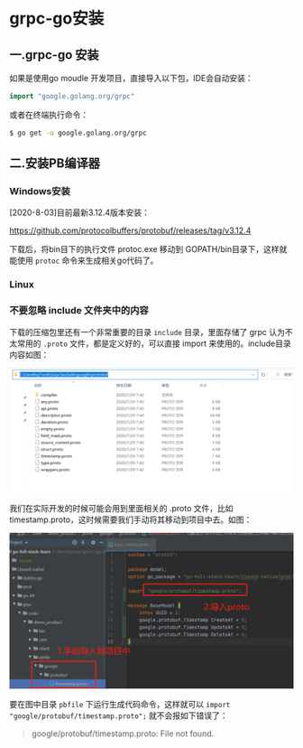 # grpc-go安装

## 一.grpc-go 安装

如果是使用go moudle 开发项目，直接导入以下包，IDE会自动安装：
```go
import "google.golang.org/grpc"
```
或者在终端执行命令：
```sh
$ go get -u google.golang.org/grpc
```

## 二.安装PB编译器

### Windows安装
[2020-8-03]目前最新3.12.4版本安装：

https://github.com/protocolbuffers/protobuf/releases/tag/v3.12.4

下载后，将bin目下的执行文件 protoc.exe 移动到 GOPATH/bin目录下，这样就能使用 `protoc` 命令来生成相关go代码了。

### Linux

### 不要忽略 include 文件夹中的内容

下载的压缩包里还有一个非常重要的目录 `include` 目录，里面存储了 grpc 认为不太常用的 `.proto` 文件，都是定义好的，可以直接 import 来使用的。include目录内容如图：

![grpc_include目录](../img/grpc_include目录.png)

我们在实际开发的时候可能会用到里面相关的 .proto 文件，比如 timestamp.proto，这时候需要我们手动将其移动到项目中去。如图：

![项目中使用proto](../img/项目中使用proto.png)

要在图中目录 `pbfile` 下运行生成代码命令，这样就可以 `import "google/protobuf/timestamp.proto";` 就不会报如下错误了：
>google/protobuf/timestamp.proto: File not found. 




